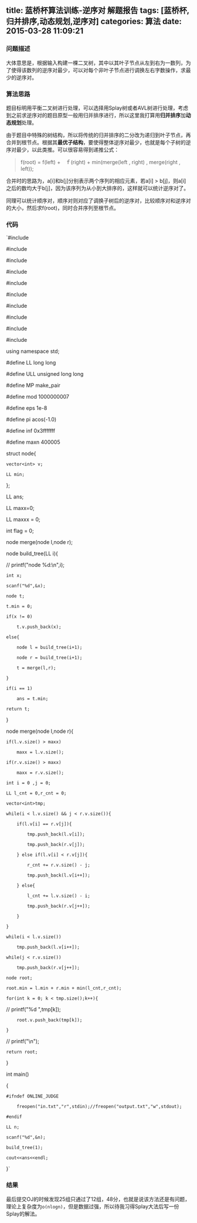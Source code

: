 title: 蓝桥杯算法训练-逆序对 解题报告
tags: [蓝桥杯,归并排序,动态规划,逆序对]
categories: 算法
date: 2015-03-28 11:09:21
---

### 问题描述

大体意思是，根据输入构建一棵二叉树，其中以其叶子节点从左到右为一数列，为了使得该数列的逆序对最少，可以对每个非叶子节点进行调换左右字数操作，求最少的逆序对。

### 算法思路

题目标明用平衡二叉树进行处理，可以选择用Splay树或者AVL树进行处理，考虑到之前求逆序对的题目原型一般用归并排序进行，所以这里我打算用**归并排序**加**动态规划**处理。

<!--more-->

由于题目中特殊的树结构，所以将传统的归并排序的二分改为递归到叶子节点，再合并到根节点。根据其**最优子结构**，要使得整体逆序对最少，也就是每个子树的逆序对最少，以此类推。可以很容易得到递推公式：
> f(root) = f(left) +　ｆ(right) + min(merge(left , right) , merge(right , left));

合并时的思路为，a[i]和b[j]分别表示两个序列的相应元素，若a[i] > b[j]，则a[i]之后的数均大于b[j]，因为该序列为从小到大排序的，这样就可以统计逆序对了。

同理可以统计顺序对，顺序对则对应了调换子树后的逆序对，比较顺序对和逆序对的大小，然后求f(root)，同时合并序列至根节点。

### 代码

`#include <iostream>

#include <cstdio>

#include <cstring>

#include <string>

#include <algorithm>

#include <cmath>

#include <vector>

#include <map>

#include <queue>

#include <ctime>

using namespace std;

#define LL long long

#define ULL unsigned long long

#define MP make_pair

#define mod 1000000007

#define eps 1e-8

#define pi acos(-1.0)

#define inf 0x3fffffff

#define maxn 400005

struct node{

	vector<int> v;

	LL min;

}; 

LL ans;

LL maxx=0;

LL maxxx = 0;

int flag = 0;

node merge(node l,node r);

node build_tree(LL i){

//	printf("node %d:\n",i);

	int x;

	scanf("%d",&x);	

	node t;

	t.min = 0;

	if(x != 0)

		t.v.push_back(x);

	else{

		node l = build_tree(i+1);

		node r = build_tree(i+1);

		t = merge(l,r);

	}

	if(i == 1)

		ans = t.min;	

	return t;

}

node merge(node l,node r){

	if(l.v.size() > maxx)

		maxx = l.v.size();

	if(r.v.size() > maxx)

		maxx = r.v.size();

	int i = 0 ,j = 0;

	LL l_cnt = 0,r_cnt = 0;

	vector<int>tmp;

	while(i < l.v.size() && j < r.v.size()){

		if(l.v[i] == r.v[j]){

			tmp.push_back(l.v[i]);

			tmp.push_back(r.v[j]);

		} else if(l.v[i] < r.v[j]){

			r_cnt += r.v.size() - j;

			tmp.push_back(l.v[i++]); 

		} else{

			l_cnt += l.v.size() - i;

			tmp.push_back(r.v[j++]);

		}

	}

	while(i < l.v.size())

		tmp.push_back(l.v[i++]);

	while(j < r.v.size())

		tmp.push_back(r.v[j++]);

	node root;

	root.min = l.min + r.min + min(l_cnt,r_cnt);

	for(int k = 0; k < tmp.size();k++){

//		printf("%d ",tmp[k]);

		root.v.push_back(tmp[k]);

	}

//	printf("\n");

	return root;

}

int main()

{

	#ifndef ONLINE_JUDGE

	    freopen("in.txt","r",stdin);//freopen("output.txt","w",stdout);

	#endif

	LL n;

	scanf("%d",&n);

	build_tree(1);

	cout<<ans<<endl;

}`

### 结果

最后提交OJ的时候发现25组只通过了12组，48分，也就是说该方法还是有问题，理论上复杂度为`o(nlogn)`，但是数据过强，所以待我习得Splay大法后写一份Splay的解法。